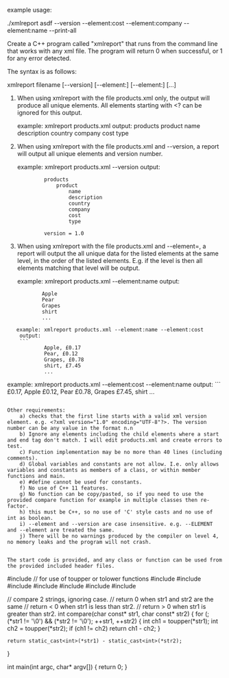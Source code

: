 example usage:

./xmlreport asdf --version --element:cost --element:company --element:name --print-all

Create a C++ program called "xmlreport" that runs from the command line that works with any xml file.
The program will return 0 when successful, or 1 for any error detected.

The syntax is as follows:

   xmlreport filename [--version] [--element:] [--element:] [...]


1.  When using xmlreport with the file products.xml only, the output will produce all unique elements.
    All elements starting with <? can be ignored for this output.

    example: xmlreport products.xml
    output:
            products
                product
                    name
                    description
                    country
                    company
                    cost
                    type


2.  When using xmlreport with the file products.xml and --version,
    a report will output all unique elements and version number.

    example: xmlreport products.xml --version
    output:
```
            products
                product
                    name
                    description
                    country
                    company
                    cost
                    type

            version = 1.0
```

3.  When using xmlreport with the file products.xml and --element=,
    a report will output the all unique data for the listed elements at the same level, in the order of the listed elements.
    E.g. if the level is <products><product><name> then all elements matching that level will be output.

    example: xmlreport products.xml --element:name
    output:
    ```
            Apple
            Pear
            Grapes
            shirt
            ...
```
   example: xmlreport products.xml --element:name --element:cost
    output:
    ```
            Apple, £0.17
            Pear, £0.12
            Grapes, £0.78
            shirt, £7.45
            ...
```
   example: xmlreport products.xml --element:cost --element:name
    output:
    ```
            £0.17, Apple
            £0.12, Pear
            £0.78, Grapes
            £7.45, shirt
            ...
```

Other requirements:
    a) checks that the first line starts with a valid xml version element. e.g. <?xml version="1.0" encoding="UTF-8"?>. The version number can be any value in the format n.n
    b) Ignore any elements including the child elements where a start and end tag don't match. I will edit products.xml and create errors to test.
    c) Function implementation may be no more than 40 lines (including comments).
    d) Global variables and constants are not allow. I.e. only allows variables and constants as members of a class, or within member functions and main.
    e) #define cannot be used for constants.
    f) No use of C++ 11 features.
    g) No function can be copy/pasted, so if you need to use the provided compare function for example in multiple classes then re-factor.
    h) this must be C++, so no use of 'C' style casts and no use of int as boolean.
    i) --element and --version are case insensitive. e.g. --ELEMENT and --element are treated the same.
    j) There will be no warnings produced by the compiler on level 4, no memory leaks and the program will not crash.


The start code is provided, and any class or function can be used from the provided included header files.

```
#include <cctype>  // for use of toupper or tolower functions
#include <fstream>
#include <iostream>
#include <string>
#include <map>
#include <set>
#include <list>
#include <vector>

// compare 2 strings, ignoring case.
// return 0 when str1 and str2 are the same
// return < 0 when str1 is less than str2.
// return > 0 when str1 is greater than str2.
int compare(char const* str1, char const* str2)
{
    for (;(*str1 != '\0') && (*str2 != '\0'); ++str1, ++str2)
    {
        int ch1 = toupper(*str1);
        int ch2 = toupper(*str2);
        if (ch1 != ch2)
            return ch1 - ch2;
    }

    return static_cast<int>(*str1) - static_cast<int>(*str2);
}

int main(int argc, char* argv[])
{
    return 0;
}
```
